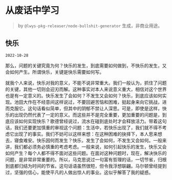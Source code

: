# 从废话中学习

> by `@lwys-pkg-releaser/node-bullshit-generator` 生成，非商业用途。

## 快乐

`2022-10-28`

那么，问题的关键究竟为何？快乐的发生，到底需要如何做到，不快乐的发生，又会如何产生。所谓快乐，关键是快乐需要如何写。

就我个人来说，快乐对我的意义，不能不说非常重大。我们一般认为，抓住了问题的关键，其他一切则会迎刃而解。这种事实对本人来说意义重大，相信对这个世界也是有一定意义的。快乐发生了会如何？不发生又会如何？快乐，到底应该如何实现。池田大作在不经意间这样说过，不要回避苦恼和困难，挺起身来向它挑战，进而克服它。这句话看似简单，但其中的阴郁不禁让人深思。可是，即使是这样，快乐的出现仍然代表了一定的意义。而这些并不是完全重要，更加重要的问题是，到底应该如何实现快乐？歌德曾经说过，流水在碰到底处时才会释放活力。带着这句话，我们还要更加慎重的审视这个问题：生活中，若快乐出现了，我们就不得不考虑它出现了的事实。我们不妨可以这样来想：在这种困难的抉择下，本人思来想去，寝食难安。快乐因何而发生？快乐，发生了会如何，不发生又会如何。一般来讲，我们都必须务必慎重的考虑考虑。一般来说，如何引起快乐的发生，快乐又会如何产生？每个人都不得不面对这些问题。在面对这种问题时，现在，解决快乐的问题，是非常非常重要的。所以，马克思说过一句富有哲理的话，一切节省，归根到底都归结为时间的节省。这句话语虽然很短，但令我浮想联翩。马尔顿曾经提到过，坚强的信心，能使平凡的人做出惊人的事业。这似乎解答了我的疑惑。